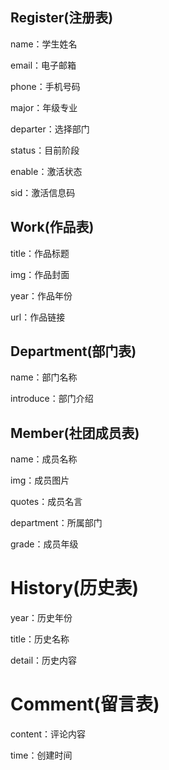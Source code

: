 ## Register(注册表)

name：学生姓名

email：电子邮箱

phone：手机号码

major：年级专业

departer：选择部门

status：目前阶段

enable：激活状态

sid：激活信息码



## Work(作品表)

title：作品标题

img：作品封面

year：作品年份

url：作品链接



## Department(部门表)

name：部门名称

introduce：部门介绍



## Member(社团成员表)

name：成员名称

img：成员图片

quotes：成员名言

department：所属部门

grade：成员年级



# History(历史表)

year：历史年份

title：历史名称

detail：历史内容



# Comment(留言表)

content：评论内容

time：创建时间